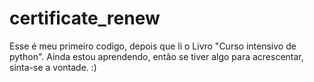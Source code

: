 # certificate_renew
Esse é meu primeiro codigo, depois que li o Livro "Curso intensivo de python". Ainda estou aprendendo, então se tiver algo para acrescentar, sinta-se a vontade. :)
